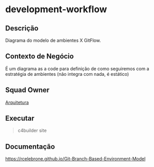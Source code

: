 # development-workflow

## Descrição

Diagrama do modelo de ambientes X GitFlow.

## Contexto de Negócio

É um diagrama as a code para definição de como seguiremos com a estratégia  de ambientes (não integra com nada, é estático)

## Squad Owner

[Arquitetura](https://github.com/orgs/madeiramadeirabr/teams/team-platform-services-admin)

## Executar
> c4builder site

## Documentação
https://rcelebrone.github.io/Git-Branch-Based-Environment-Model
